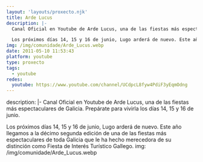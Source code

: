 ```yaml
---
layout: 'layouts/proxecto.njk'
title: Arde Lucus
description: |-
  Canal Oficial en Youtube de Arde Lucus, una de las fiestas más espectaculares de Galicia. Prepárate para vivirla los días 14, 15 y 16 de junio.

  Los próximos días 14, 15 y 16 de junio, Lugo arderá de nuevo. Este año llegamos a la décimo segunda edición de una de las fiestas más espectaculares de toda Galicia que le ha hecho merecedora de su distinción como Fiesta de Interés Turístico Gallego.
img: /img/comunidade/Arde_Lucus.webp
date: 2011-05-10 11:53:43
platform: youtube
type: proxecto
tags:
  - youtube
redes:
  youtube: https://www.youtube.com/channel/UCdpcL8fyw4PdiF3yEqmOdng
---
```

description: |-
  Canal Oficial en Youtube de Arde Lucus, una de las fiestas más espectaculares de Galicia. Prepárate para vivirla los días 14, 15 y 16 de junio.

  Los próximos días 14, 15 y 16 de junio, Lugo arderá de nuevo. Este año llegamos a la décimo segunda edición de una de las fiestas más espectaculares de toda Galicia que le ha hecho merecedora de su distinción como Fiesta de Interés Turístico Gallego.
img: /img/comunidade/Arde_Lucus.webp
